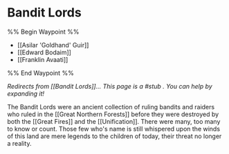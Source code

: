 # Bandit Lords
%% Begin Waypoint %%
- [[Asilar 'Goldhand' Guir]]
- [[Edward Bodaim]]
- [[Franklin Avaati]]

%% End Waypoint %%

*Redirects from [[Bandit Lords]]...*
*This page is a #stub . You can help by expanding it!*

The Bandit Lords were an ancient collection of ruling bandits and raiders who ruled in the [[Great Northern Forests]] before they were destroyed by both the [[Great Fires]] and the [[Unification]]. There were many, too many to know or count. Those few who's name is still whispered upon the winds of this land are mere legends to the children of today, their threat no longer a reality.